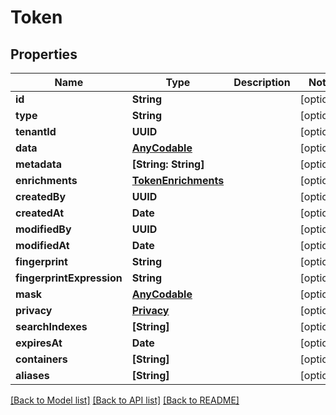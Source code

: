 # Token

## Properties
Name | Type | Description | Notes
------------ | ------------- | ------------- | -------------
**id** | **String** |  | [optional] 
**type** | **String** |  | [optional] 
**tenantId** | **UUID** |  | [optional] 
**data** | [**AnyCodable**](.md) |  | [optional] 
**metadata** | **[String: String]** |  | [optional] 
**enrichments** | [**TokenEnrichments**](TokenEnrichments.md) |  | [optional] 
**createdBy** | **UUID** |  | [optional] 
**createdAt** | **Date** |  | [optional] 
**modifiedBy** | **UUID** |  | [optional] 
**modifiedAt** | **Date** |  | [optional] 
**fingerprint** | **String** |  | [optional] 
**fingerprintExpression** | **String** |  | [optional] 
**mask** | [**AnyCodable**](.md) |  | [optional] 
**privacy** | [**Privacy**](Privacy.md) |  | [optional] 
**searchIndexes** | **[String]** |  | [optional] 
**expiresAt** | **Date** |  | [optional] 
**containers** | **[String]** |  | [optional] 
**aliases** | **[String]** |  | [optional] 

[[Back to Model list]](../README.md#documentation-for-models) [[Back to API list]](../README.md#documentation-for-api-endpoints) [[Back to README]](../README.md)



